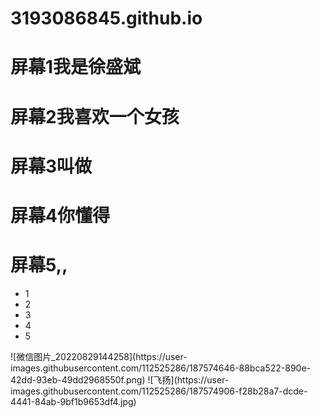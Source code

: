 # 3193086845.github.io
<div class="big-box" id="bigBox">
    <div class="item item1">
        <h1>屏幕1我是徐盛斌</h1>
    </div>
    <div class="item item2">
        <h1>屏幕2我喜欢一个女孩</h1>
    </div>
    <div class="item item3">
        <h1>屏幕3叫做</h1>
    </div>
    <div class="item item4">
        <h1>屏幕4你懂得</h1>
    </div>
    <div class="item item5">
        <h1>屏幕5,,</h1>
    </div>
</div>
<ul class="controls">
    <li class="active">1</li>
    <li>2</li>
    <li>3</li>
    <li>4</li>
    <li>5</li>
</ul>
<img src="" alt="">![微信图片_20220829144258](https://user-images.githubusercontent.com/112525286/187574646-88bca522-890e-42dd-93eb-49dd2968550f.png)
<img src="" alt="">![飞扬](https://user-images.githubusercontent.com/112525286/187574906-f28b28a7-dcde-4441-84ab-9bf1b9653df4.jpg)
